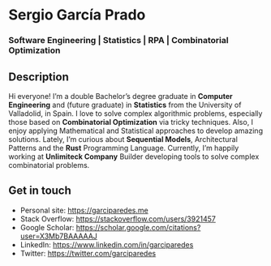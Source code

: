 # Sergio García Prado 
### Software Engineering | Statistics | RPA | Combinatorial Optimization

## Description
Hi everyone! I’m a double Bachelor’s degree graduate in **Computer Engineering** and (future graduate) in **Statistics** from the University of Valladolid, in Spain. I love to solve complex algorithmic problems, especially those based on **Combinatorial Optimization** via tricky techniques. Also, I enjoy applying Mathematical and Statistical approaches to develop amazing solutions. Lately, I’m curious about **Sequential Models**, Architectural Patterns and the **Rust** Programming Language. Currently, I’m happily working at **Unlimiteck Company** Builder developing tools to solve complex combinatorial problems.

## Get in touch
- Personal site: https://garciparedes.me
- Stack Overflow: https://stackoverflow.com/users/3921457
- Google Scholar: https://scholar.google.com/citations?user=X3Mb7BAAAAAJ
- LinkedIn: https://www.linkedin.com/in/garciparedes
- Twitter: https://twitter.com/garciparedes
